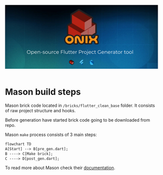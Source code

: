 <div align="center">
<a href="https://onix-systems.com/">
    <img alt="refine logo" src="../../../images/banner_top.jpg">
</a>

<br/>
<br/>
</div>

# Mason build steps

Mason brick code located in `/bricks/flutter_clean_base` folder.
It consists of raw project structure and hooks.

Before generation have started brick code going to be downloaded from repo. 

Mason `make` process consists of 3 main steps:

```mermaid
flowchart TD
A[Start] --> B[pre_gen.dart];
B ----> C[Make brick];
C ----> D[post_gen.dart];
```

To read more about Mason check their [documentation](https://docs.brickhub.dev/).
